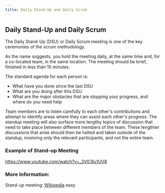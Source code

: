 ```yaml
---
title: Daily Stand-Up and Daily Scrum
---
```

## Daily Stand-Up and Daily Scrum

The Daily Stand-Up (DSU) or Daily Scrum meeting is one of the key ceremonies of the scrum methodology.

As the name suggests, you hold the meeting daily, at the same time and, for a co-located team, in the same location. The meeting should be brief, finished in less than 15 minutes.

The standard agenda for each person is:
* What have you done since the last DSU
* What are you doing after this DSU
* What are the major obstacles that are stopping your progress, and where do you need help

Team members are to listen carefully to each other's contributions and attempt to identify areas where they can assist each other's progress. The standup meeting will also surface more lengthy topics of discussion that need to take place between different members of the team. These lengthier discussions that arise should then be halted and taken outside of the standup, involving only the relevant participants, and not the entire team. 

### Example of Stand-up Meeting
https://www.youtube.com/watch?v=_3VIC8u1UV8


### More Information:
Stand-up meeting: <a href="https://en.wikipedia.org/wiki/Stand-up_meeting" target='_blank' rel='nofollow'>Wikipedia</a>
easy
